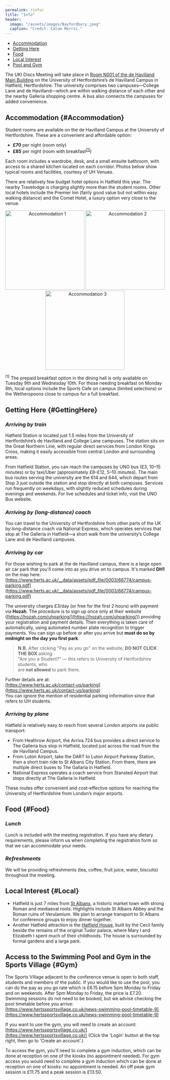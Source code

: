```yaml
---
permalink: /info/
title: "Info"
header: 
  image: "/assets/images/Bayfordbury.jpeg"
  caption: "Credit: Calum Morris."
---
```


- [Accommodation](#Accommodation)
- [Getting Here](#GettingHere)
- [Food](#Food)
- [Local Interest](#Local)
- [Pool and Gym](#Gym)

The UKI Discs Meeting will take place in [Room N001 of the de Havilland Main Building](https://maps.herts.ac.uk) on the University of Hertfordshire’s de Havilland Campus in Hatfield, Hertfordshire. The university comprises two campuses—College Lane and de Havilland—which are within walking distance of each other and the nearby Galleria shopping centre. A bus also connects the campuses for added convenience.

## Accommodation {#Accommodation} 

Student rooms are available on the de Havilland Campus at the University of Hertfordshire. These are a convenient and affordable option:
- **£70** per night (room only)  
- **£85** per night (room with breakfast<sup><a href="#breakfast-note">[1]</a></sup>)

Each room includes a wardrobe, desk, and a small ensuite bathroom, with access to a shared kitchen located on each corridor. Photos below show typical rooms and facilities, courtesy of UH Venues.

There are relatively few budget hotel options in Hatfield this year. The nearby Travelodge is charging slightly more than the student rooms. Other local hotels include the Premier Inn (fairly good value but not within easy walking distance) and the Comet Hotel, a luxury option very close to the venue.

<p align="center">
  <img src="../assets/images/UH_accomodation1.jpg" alt="Accommodation 1" width="250"/>
  <img src="../assets/images/UH_accomodation2.jpg" alt="Accommodation 2" width="250"/>
  <img src="../assets/images/UH_accomodation3.jpg" alt="Accommodation 3" width="250"/>
</p>

<p id="breakfast-note"><sup>[1]</sup> The prepaid breakfast option in the dining hall is only available on Tuesday 9th and Wednesday 10th. For those needing breakfast on Monday 8th, local options include the Sports Cafe on campus (limited selections) or the Wetherspoons close to campus for a full breakfast.</p>

## Getting Here {#GettingHere}
### *Arriving by train*
Hatfield Station is located just 1.5 miles from the University of Hertfordshire’s de Havilland and College Lane campuses. The station sits on the Great Northern Line, with regular direct services from London Kings Cross, making it easily accessible from central London and surrounding areas.

From Hatfield Station, you can reach the campuses by UNO bus (£3, 10–15 minutes) or by taxi/Uber (approximately £8–£12, 5–10 minutes). The main bus routes serving the university are the 614 and 644, which depart from Stop 3 just outside the station and stop directly at both campuses. Services run frequently on weekdays, with slightly reduced schedules during evenings and weekends. For live schedules and ticket info, visit the UNO Bus website.

### *Arriving by (long-distance) coach*
You can travel to the University of Hertfordshire from other parts of the UK by long-distance coach via National Express, which operates services that stop at The Galleria in Hatfield—a short walk from the university’s College Lane and de Havilland campuses.

### *Arriving by car*

For those wishing to park at the de Havilland campus, there is a large open air car park that you'll come into as you drive on to campus. It's marked **DH1** on the map here: [https://www.herts.ac.uk/__data/assets/pdf_file/0003/66774/campus-parking.pdf](https://www.herts.ac.uk/__data/assets/pdf_file/0003/66774/campus-parking.pdf)

The university charges £3/day (or free for the first 2 hours) with payment via **Hozah**. The procedure is to sign up once only at their website ([https://hozah.com/uhparking/](https://hozah.com/uhparking/)) providing your registration and payment details. Then everything is taken care of automatically, using automated number plate recognition to trigger payments. You can sign up before or after you arrive but **must do so by midnight on the day you first park**.

> **N.B.** After clicking "Pay as you go" on the website, **DO NOT CLICK THE BOX** asking  
> "Are you a Student?" — this refers to University of Hertfordshire students, who  
> are **not allowed** to park there.

Further details are at:  
[https://www.herts.ac.uk/contact-us/parking](https://www.herts.ac.uk/contact-us/parking)  
You can ignore the mention of residential parking information since that refers to UH students.

### *Arriving by plane*
Hatfield is relatively easy to reach from several London airports via public transport:

- From Heathrow Airport, the Arriva 724 bus provides a direct service to The Galleria bus stop in Hatfield, located just across the road from the de Havilland Campus.
- From Luton Airport, take the DART to Luton Airport Parkway Station, then a short train ride to St Albans City Station. From there, there are multiple direct buses to The Gallaria in Hatfield.
- National Express operates a coach service from Stansted Airport that stops directly at The Galleria in Hatfield.

These routes offer convenient and cost-effective options for reaching the University of Hertfordshire from London’s major airports.

## Food {#Food}

### *Lunch*
Lunch is included with the meeting registration. If you have any dietary requirements, please inform us when completing the registration form so that we can accommodate your needs.

### *Refreshments*
We will be providing refreshments (tea, coffee, fruit juice, water, biscuits) throughout the meeting. 

## Local Interest {#Local}
- Hatfield is just 7 miles from <a href='https://www.enjoystalbans.com/things-to-do/'>St Albans</a>, a historic market town with strong Roman and mediaeval roots. Highlights include St Albans Abbey and the Roman ruins of Verulamium. We plan to arrange transport to St Albans for conference groups to enjoy dinner together. 
- Another Hatfield attraction is the <a href='https://hatfield-house.co.uk'>Hatfield House</a>, built by the Cecil family beside the remains of the original Tudor palace, where Mary I and Elizabeth I spent much of their childhoods. The house is surrounded by formal gardens and a large park. 

## Access to the Swimming Pool and Gym in the Sports Village {#Gym}

The Sports Village adjacent to the conference venue is open to both staff, students and members of the public.  If you would like to use the pool, you can do the pay as you go rate which is £6.15 before 5pm Monday to Friday and on weekends. After 5pm Monday to Friday, the price is £7.20.  Swimming sessions do not need to be booked, but we advise checking the pool timetable before you arrive: [https://www.hertssportsvillage.co.uk/news-swimming-pool-timetable-9](https://www.hertssportsvillage.co.uk/news-swimming-pool-timetable-9)

If you want to use the gym, you will need to create an account:  
[https://www.hertssportsvillage.co.uk/](https://www.hertssportsvillage.co.uk/) (Click the 'Login' button at the top right, then go to 'Create an account'.) 

To access the gym, you'll need to complete a gym induction, which can be done at reception on one of the kiosks (no appointment needed). For gym access you would need to complete a gym induction which can be done at reception on one of kiosks: no appointment is needed.  An off peak gym session is £11.75 and a peak session is £13.50. 









 


